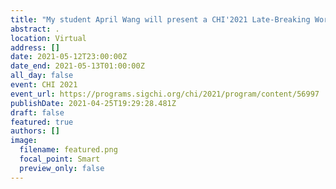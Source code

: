 ```yaml
---
title: "My student April Wang will present a CHI'2021 Late-Breaking Works paper \"What Makes a Well-Documented Notebook? A Case Study of Data Scientists' Documentation Practices in Kaggle\""
abstract: .
location: Virtual
address: []
date: 2021-05-12T23:00:00Z
date_end: 2021-05-13T01:00:00Z
all_day: false
event: CHI 2021
event_url: https://programs.sigchi.org/chi/2021/program/content/56997
publishDate: 2021-04-25T19:29:28.481Z
draft: false
featured: true
authors: []
image:
  filename: featured.png
  focal_point: Smart
  preview_only: false
---
```


